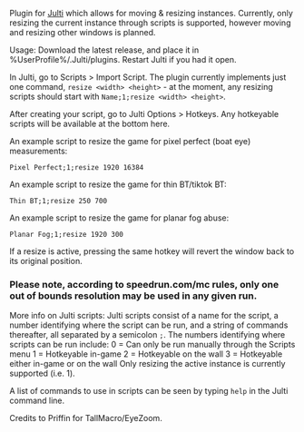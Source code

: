 Plugin for [Julti](https://github.com/duncanruns/julti) which allows for moving & resizing instances. Currently, only resizing the current instance through scripts is supported, however moving and resizing other windows is planned.

Usage:
Download the latest release, and place it in %UserProfile%/.Julti/plugins. Restart Julti if you had it open.

In Julti, go to Scripts > Import Script. The plugin currently implements just one command, `resize <width> <height>` - at the moment, any resizing scripts should start with `Name;1;resize <width> <height>`.

After creating your script, go to Julti Options > Hotkeys. Any hotkeyable scripts will be available at the bottom here.

An example script to resize the game for pixel perfect (boat eye) measurements:

`Pixel Perfect;1;resize 1920 16384`

An example script to resize the game for thin BT/tiktok BT:

`Thin BT;1;resize 250 700`

An example script to resize the game for planar fog abuse:

`Planar Fog;1;resize 1920 300`

If a resize is active, pressing the same hotkey will revert the window back to its original position.

### Please note, according to speedrun.com/mc rules, only one out of bounds resolution may be used in any given run.

More info on Julti scripts:
Julti scripts consist of a name for the script, a number identifying where the script can be run, and a string of commands thereafter, all separated by a semicolon `;`.
The numbers identifying where scripts can be run include:
0 = Can only be run manually through the Scripts menu
1 = Hotkeyable in-game
2 = Hotkeyable on the wall
3 = Hotkeyable either in-game or on the wall
Only resizing the active instance is currently supported (i.e. 1).

A list of commands to use in scripts can be seen by typing `help` in the Julti command line.

Credits to Priffin for TallMacro/EyeZoom.
